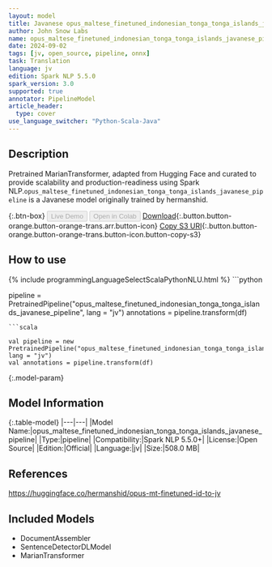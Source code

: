 ```yaml
---
layout: model
title: Javanese opus_maltese_finetuned_indonesian_tonga_tonga_islands_javanese_pipeline pipeline MarianTransformer from hermanshid
author: John Snow Labs
name: opus_maltese_finetuned_indonesian_tonga_tonga_islands_javanese_pipeline
date: 2024-09-02
tags: [jv, open_source, pipeline, onnx]
task: Translation
language: jv
edition: Spark NLP 5.5.0
spark_version: 3.0
supported: true
annotator: PipelineModel
article_header:
  type: cover
use_language_switcher: "Python-Scala-Java"
---
```


## Description

Pretrained MarianTransformer, adapted from Hugging Face and curated to provide scalability and production-readiness using Spark NLP.`opus_maltese_finetuned_indonesian_tonga_tonga_islands_javanese_pipeline` is a Javanese model originally trained by hermanshid.

{:.btn-box}
<button class="button button-orange" disabled>Live Demo</button>
<button class="button button-orange" disabled>Open in Colab</button>
[Download](https://s3.amazonaws.com/auxdata.johnsnowlabs.com/public/models/opus_maltese_finetuned_indonesian_tonga_tonga_islands_javanese_pipeline_jv_5.5.0_3.0_1725243868832.zip){:.button.button-orange.button-orange-trans.arr.button-icon}
[Copy S3 URI](s3://auxdata.johnsnowlabs.com/public/models/opus_maltese_finetuned_indonesian_tonga_tonga_islands_javanese_pipeline_jv_5.5.0_3.0_1725243868832.zip){:.button.button-orange.button-orange-trans.button-icon.button-copy-s3}

## How to use



<div class="tabs-box" markdown="1">
{% include programmingLanguageSelectScalaPythonNLU.html %}
```python

pipeline = PretrainedPipeline("opus_maltese_finetuned_indonesian_tonga_tonga_islands_javanese_pipeline", lang = "jv")
annotations =  pipeline.transform(df)   

```
```scala

val pipeline = new PretrainedPipeline("opus_maltese_finetuned_indonesian_tonga_tonga_islands_javanese_pipeline", lang = "jv")
val annotations = pipeline.transform(df)

```
</div>

{:.model-param}
## Model Information

{:.table-model}
|---|---|
|Model Name:|opus_maltese_finetuned_indonesian_tonga_tonga_islands_javanese_pipeline|
|Type:|pipeline|
|Compatibility:|Spark NLP 5.5.0+|
|License:|Open Source|
|Edition:|Official|
|Language:|jv|
|Size:|508.0 MB|

## References

https://huggingface.co/hermanshid/opus-mt-finetuned-id-to-jv

## Included Models

- DocumentAssembler
- SentenceDetectorDLModel
- MarianTransformer